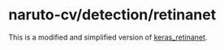 # naruto-cv/detection/retinanet
This is a modified and simplified version of [keras_retinanet](https://github.com/fizyr/keras-retinanet).